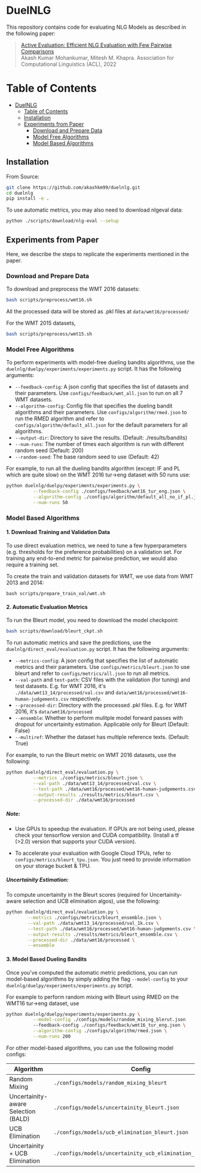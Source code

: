 # DuelNLG
This repository contains code for evaluating NLG Models as described in the following paper:  
>[Active Evaluation: Efficient NLG Evaluation with Few Pairwise Comparisons](http://homes.cs.washington.edu/~marcotcr/acl20_checklist.pdf)  
> Akash Kumar Mohankumar, Mitesh M. Khapra. 
> Association for Computational Linguistics (ACL), 2022

Table of Contents
=================

   * [DuelNLG](#duelnlg)
      * [Table of Contents](#table-of-contents)
      * [Installation](#installation)
      * [Experiments from Paper](#experiments-from-paper)
         * [Download and Prepare Data](#download-and-prepare-data) 
         * [Model Free Algorithms](#model-free-algorithms)
         * [Model Based Algorithms](#model-based-algorithms)

## Installation
From Source:  
```bash
git clone https://github.com/akashkm99/duelnlg.git
cd duelnlg
pip install -e .
```
To use automatic metrics, you may also need to download nlgeval data:
```bash
python ./scripts/download/nlg-eval --setup
```

## Experiments from Paper
Here, we describe the steps to replicate the experiments mentioned in the paper. 

### Download and Prepare Data
To download and preprocess the WMT 2016 datasets:
```bash
bash scripts/preprocess/wmt16.sh
```
All the processed data will be stored as .pkl files at ```data/wmt16/processed/```

For the WMT 2015 datasets, 
```bash
bash scripts/preprocess/wmt15.sh
```
### Model Free Algorithms

To perform experiments with model-free dueling bandits algorithms, use the ```duelnlg/duelpy/experiments/experiments.py``` script. It has the following arguments:

* `--feedback-config`: A json config that specifies the list of datasets and their parameters. Use ```configs/feedback/wmt_all.json``` to run on all 7 WMT datasets.
* `--algorithm-config`: Config file that specifies the dueling bandit algorithms and their parameters. Use ```configs/algorithm/rmed.json``` to run the RMED algorithm and refer to ```configs/algorithm/default_all.json``` for the default parameters for all algorithms.
* `--output-dir`: Directory to save the results. (Default: ./results/bandits) 
* `--num-runs`: The number of times each algorithm is run with different random seed (Default: 200) 
* `--random-seed`: The base random seed to use (Default: 42)

For example, to run all the dueling bandits algorithm (except: IF and PL which are quite slow) on the WMT 2016 tur->eng dataset with 50 runs use:
```bash
python duelnlg/duelpy/experiments/experiments.py \
          --feedback-config ./configs/feedback/wmt16_tur_eng.json \
          --algorithm-config ./configs/algorithm/default_all_no_if_pl.json \
          --num-runs 50 
```

### Model Based Algorithms 

#### 1. Download Training and Validation Data

To use direct evaluation metrics, we need to tune a few hyperparameters (e.g. thresholds for the preference probabilities) on a validation set. For training any end-to-end metric for pairwise prediction, we would also require a training set. 

To create the train and validation datasets for WMT, we use data from WMT 2013 and 2014:
```
bash scripts/prepare_train_val/wmt.sh
```
#### 2. Automatic Evaluation Metrics

To run the Bleurt model, you need to download the model checkpoint:

```bash
bash scripts/download/bleurt_ckpt.sh
```

To run automatic metrics and save the predictions, use the ```duelnlg/direct_eval/evaluation.py``` script. It has the following arguments:

* `--metrics-config`: A json config that specifies the list of automatic metrics and their parameters. Use `configs/metrics/bleurt.json` to use bleurt and refer to `configs/metrics/all.json` to run all metrics. 
* `--val-path` and `test-path`: CSV files with the validation (for tuning) and test datasets.  E.g. for WMT 2016, it's `./data/wmt13_14/processed/val.csv` and `data/wmt16/processed/wmt16-human-judgements.csv` respectively. 
* `--processed-dir`: Directory with the processed .pkl files. E.g. for WMT 2016, it's `data/wmt16/processed`
* `--ensemble`: Whether to perform mulitple model forward passes with dropout for uncertainity estimation. Applicable only for Bleurt (Default: False) 
* `--multiref`: Whether the dataset has multiple reference texts. (Default: True)

For example, to run the Bleurt metric on WMT 2016 datasets, use the following:
```bash
python duelnlg/direct_eval/evaluation.py \
          --metrics ./configs/metrics/bleurt.json \
          --val-path ./data/wmt13_14/processed/val.csv \
          --test-path ./data/wmt16/processed/wmt16-human-judgements.csv \
          --output-results ./results/metrics/bleurt.csv \
          --processed-dir ./data/wmt16/processed
```

##### Note:
* Use GPUs to speedup the evaluation. If GPUs are not being used, please check your tensorflow version and CUDA compatibility. (Install a tf (>2.0) version that supports your CUDA version). 

* To accelerate your evaluation with Google Cloud TPUs, refer to `configs/metrics/bleurt_tpu.json`. You just need to provide information on your storage bucket & TPU. 

##### Uncertainity Estimation:

To compute uncertainity in the Bleurt scores (required for Uncertainity-aware selection and UCB elimination algos), use the following:
```bash
python duelnlg/direct_eval/evaluation.py \
        --metrics ./configs/metrics/bleurt_ensemble.json \
        --val-path ./data/wmt13_14/processed/val_1k.csv \
        --test-path ./data/wmt16/processed/wmt16-human-judgements.csv \
        --output-results ./results/metrics/bleurt_ensemble.csv \
        --processed-dir ./data/wmt16/processed \
        --ensemble
```

#### 3. Model Based Dueling Bandits 

Once you've computed the automatic metric predictions, you can run model-based algorithms by simply adding the flag `--model-config` to your `duelnlg/duelpy/experiments/experiments.py` script. 

For example to perform random mixing with Bleurt using RMED on the WMT16 tur->eng dataset, use

```bash
python duelnlg/duelpy/experiments/experiments.py \
          --model-config ./configs/models/random_mixing_blerut.json
          --feedback-config ./configs/feedback/wmt16_tur_eng.json \
          --algorithm-config ./configs/algorithm/rmed.json \
          --num-runs 200 
```

For other model-based algorithms, you can use the following model configs:


| Algorithm                           | Config                                                      |
|-------------------------------------|-------------------------------------------------------------|
| Random Mixing                       | `./configs/models/random_mixing_bleurt`                     |
| Uncertainity-aware Selection (BALD) | `./configs/models/uncertainity_bleurt.json`                 |
| UCB Elimination                     | `./configs/models/ucb_elimination_bleurt.json`              |
| Uncertainity + UCB Elimination      | `./configs/models/uncertainity_ucb_elimination_bleurt.json` |
